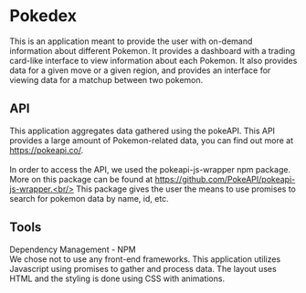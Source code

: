 # Pokedex
This is an application meant to provide the user with on-demand information about different Pokemon. It provides a dashboard with a trading card-like interface to view information about each Pokemon. It also provides data for a given move or a given region, and provides an interface for viewing data for a matchup between two pokemon. 

## API
This application aggregates data gathered using the pokeAPI. This API provides a large amount of Pokemon-related data, you can find out more at https://pokeapi.co/.
<br/><br/>
In order to access the API, we used the pokeapi-js-wrapper npm package. More on this package can be found at https://github.com/PokeAPI/pokeapi-js-wrapper.<br/>
This package gives the user the means to use promises to search for pokemon data by name, id, etc. 

## Tools
Dependency Management - NPM<br/>
We chose not to use any front-end frameworks. This application utilizes Javascript using promises to gather and process data. The layout uses HTML and the styling is done using CSS with animations. 


